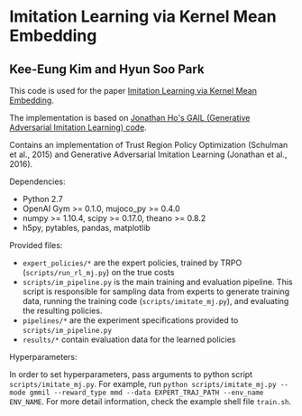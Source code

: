 # Imitation Learning via Kernel Mean Embedding

## Kee-Eung Kim and Hyun Soo Park
This code is used for the paper [Imitation Learning via Kernel Mean Embedding](http://ailab.kaist.ac.kr/papers/KP2018).

The implementation is based on [Jonathan Ho's GAIL (Generative Adversarial Imitation Learning) code](https://github.com/openai/imitation).

Contains an implementation of Trust Region Policy Optimization (Schulman et al., 2015) and Generative Adversarial Imitation Learning (Jonathan et al., 2016).

Dependencies:

* Python 2.7
* OpenAI Gym >= 0.1.0, mujoco_py >= 0.4.0
* numpy >= 1.10.4, scipy >= 0.17.0, theano >= 0.8.2
* h5py, pytables, pandas, matplotlib

Provided files:

* ``expert_policies/*`` are the expert policies, trained by TRPO (``scripts/run_rl_mj.py``) on the true costs
* ``scripts/im_pipeline.py`` is the main training and evaluation pipeline. This script is responsible for sampling data from experts to generate training data, running the training code (``scripts/imitate_mj.py``), and evaluating the resulting policies.
* ``pipelines/*`` are the experiment specifications provided to ``scripts/im_pipeline.py``
* ``results/*`` contain evaluation data for the learned policies

Hyperparameters:

In order to set hyperparameters, pass arguments to python script `scripts/imitate_mj.py`. 
For example, run `python scripts/imitate_mj.py --mode gmmil --reward_type mmd --data EXPERT_TRAJ_PATH --env_name ENV_NAME`. 
For more detail information, check the example shell file `train.sh`.